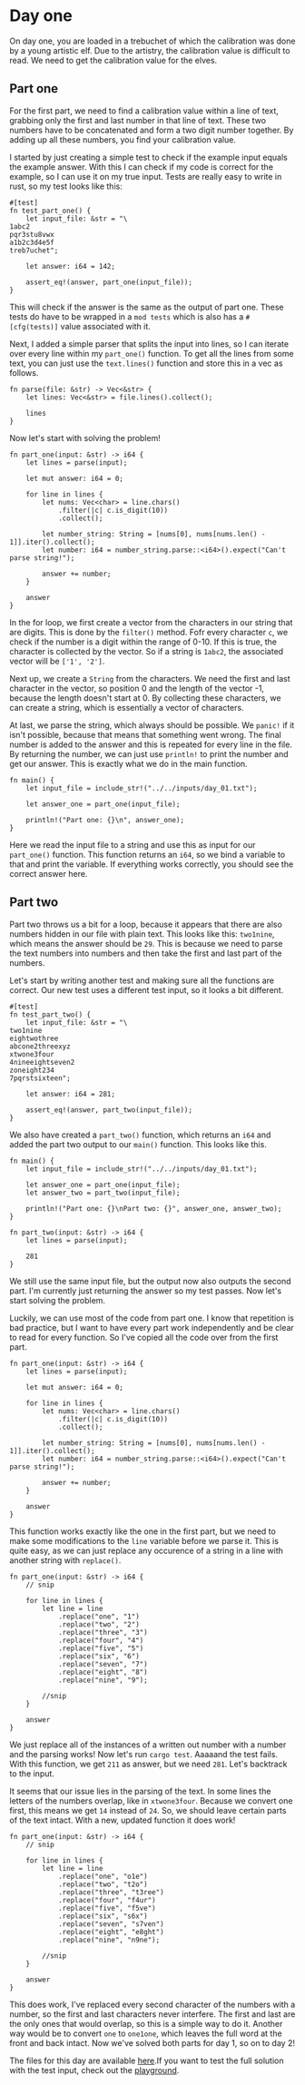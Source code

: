# Day one

On day one, you are loaded in a trebuchet of which the calibration was done by a young artistic elf. Due to the artistry, the calibration value is difficult to read. We need to get the calibration value for the elves.

## Part one

For the first part, we need to find a calibration value within a line of text, grabbing only the first and last number in that line of text. These two numbers have to be concatenated and form a two digit number together. By adding up all these numbers, you find your calibration value.

I started by just creating a simple test to check if the example input equals the example answer. With this I can check if my code is correct for the example, so I can use it on my true input. Tests are really easy to write in rust, so my test looks like this:

```rust,ignore
#[test]
fn test_part_one() {
    let input_file: &str = "\
1abc2
pqr3stu8vwx
a1b2c3d4e5f
treb7uchet";

    let answer: i64 = 142;

    assert_eq!(answer, part_one(input_file));
}
```

This will check if the answer is the same as the output of part one. These tests do have to be wrapped in a `mod tests` which is also has a `#[cfg(tests)]` value associated with it.

Next, I added a simple parser that splits the input into lines, so I can iterate over every line within my `part_one()` function. To get all the lines from some text, you can just use the `text.lines()` function and store this in a vec as follows.

```rust,ignore
fn parse(file: &str) -> Vec<&str> {
    let lines: Vec<&str> = file.lines().collect();

    lines
}
```

Now let's start with solving the problem!

```rust,ignore
fn part_one(input: &str) -> i64 {
    let lines = parse(input);

    let mut answer: i64 = 0;

    for line in lines {
        let nums: Vec<char> = line.chars()
            .filter(|c| c.is_digit(10))
            .collect();
        
        let number_string: String = [nums[0], nums[nums.len() - 1]].iter().collect();
        let number: i64 = number_string.parse::<i64>().expect("Can't parse string!");

        answer += number;
    }

    answer
}
```

In the for loop, we first create a vector from the characters in our string that are digits. This is done by the `filter()` method. Fofr every character `c`, we check if the number is a digit within the range of 0-10. If this is true, the character is collected by the vector. So if a string is `1abc2`, the associated vector will be `['1', '2']`.

Next up, we create a `String` from the characters. We need the first and last character in the vector, so position 0 and the length of the vector -1, because the length doesn't start at 0. By collecting these characters, we can create a string, which is essentially a vector of characters.

At last, we parse the string, which always should be possible. We `panic!` if it isn't possible, because that means that something went wrong. The final number is added to the answer and this is repeated for every line in the file. By returning the number, we can just use `println!` to print the number and get our answer. This is exactly what we do in the main function.

```rust,ignore
fn main() {
    let input_file = include_str!("../../inputs/day_01.txt");

    let answer_one = part_one(input_file);

    println!("Part one: {}\n", answer_one);
}
```

Here we read the input file to a string and use this as input for our `part_one()` function. This function returns an `i64`, so we bind a variable to that and print the variable. If everything works correctly, you should see the correct answer here.

## Part two

Part two throws us a bit for a loop, because it appears that there are also numbers hidden in our file with plain text. This looks like this: `two1nine`, which means the answer should be `29`. This is because we need to parse the text numbers into numbers and then take the first and last part of the numbers.

Let's start by writing another test and making sure all the functions are correct. Our new test uses a different test input, so it looks a bit different.

```rust,ignore
#[test]
fn test_part_two() {
    let input_file: &str = "\
two1nine
eightwothree
abcone2threexyz
xtwone3four
4nineeightseven2
zoneight234
7pqrstsixteen";

    let answer: i64 = 281;

    assert_eq!(answer, part_two(input_file));
}
```

We also have created a `part_two()` function, which returns an `i64` and added the part two output to our `main()` function. This looks like this.

```rust,ignore
fn main() {
    let input_file = include_str!("../../inputs/day_01.txt");

    let answer_one = part_one(input_file);
    let answer_two = part_two(input_file);

    println!("Part one: {}\nPart two: {}", answer_one, answer_two);
}

fn part_two(input: &str) -> i64 {
    let lines = parse(input);

    281
}
```

We still use the same input file, but the output now also outputs the second part. I'm currently just returning the answer so my test passes. Now let's start solving the problem. 

Luckily, we can use most of the code from part one. I know that repetition is bad practice, but I want to have every part work independently and be clear to read for every function. So I've copied all the code over from the first part.

```rust,ignore
fn part_one(input: &str) -> i64 {
    let lines = parse(input);

    let mut answer: i64 = 0;

    for line in lines {
        let nums: Vec<char> = line.chars()
            .filter(|c| c.is_digit(10))
            .collect();
        
        let number_string: String = [nums[0], nums[nums.len() - 1]].iter().collect();
        let number: i64 = number_string.parse::<i64>().expect("Can't parse string!");

        answer += number;
    }

    answer
}
```

This function works exactly like the one in the first part, but we need to make some modifications to the `line` variable before we parse it. This is quite easy, as we can just replace any occurence of a string in a line with another string with `replace()`.

```rust,ignore
fn part_one(input: &str) -> i64 {
    // snip

    for line in lines {
        let line = line
            .replace("one", "1")
            .replace("two", "2")
            .replace("three", "3")
            .replace("four", "4")
            .replace("five", "5")
            .replace("six", "6")
            .replace("seven", "7")
            .replace("eight", "8")
            .replace("nine", "9");

        //snip
    }

    answer
}
```

We just replace all of the instances of a written out number with a number and the parsing works! Now let's run `cargo test`. Aaaaand the test fails. With this function, we get `211` as answer, but we need `281`. Let's backtrack to the input.

It seems that our issue lies in the parsing of the text. In some lines the letters of the numbers overlap, like in `xtwone3four`. Because we convert one first, this means we get `14` instead of `24`. So, we should leave certain parts of the text intact. With a new, updated function it does work!

```rust,ignore
fn part_one(input: &str) -> i64 {
    // snip

    for line in lines {
        let line = line
            .replace("one", "o1e")
            .replace("two", "t2o")
            .replace("three", "t3ree")
            .replace("four", "f4ur")
            .replace("five", "f5ve")
            .replace("six", "s6x")
            .replace("seven", "s7ven")
            .replace("eight", "e8ght")
            .replace("nine", "n9ne");

        //snip
    }

    answer
}
```

This does work, I've replaced every second character of the numbers with a number, so the first and last characters never interfere. The first and last are the only ones that would overlap, so this is a simple way to do it. Another way would be to convert `one` to `one1one`, which leaves the full word at the front and back intact. Now we've solved both parts for day 1, so on to day 2!

The files for this day are available [here](https://github.com/legoraft/aoc/blob/main/2023/day_01).If you want to test the full solution with the test input, check out the [playground](https://play.rust-lang.org/?version=stable&mode=debug&edition=2021&gist=8218e04fb1cbd290becce380c8e1ffda).